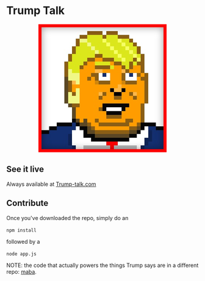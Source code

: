 # Trump Talk 

<p align="center">
  <img src="/public/img/Trump_Talk.jpg">
</p>

## See it live

Always available at [Trump-talk.com](https://www.trump-talk.com)

## Contribute

Once you've downloaded the repo, simply do an 

`npm install`

followed by a 

`node app.js` 

NOTE: the code that actually powers the things Trump says are in a different repo: [maba](https://github.com/natedsaint/maba/).
